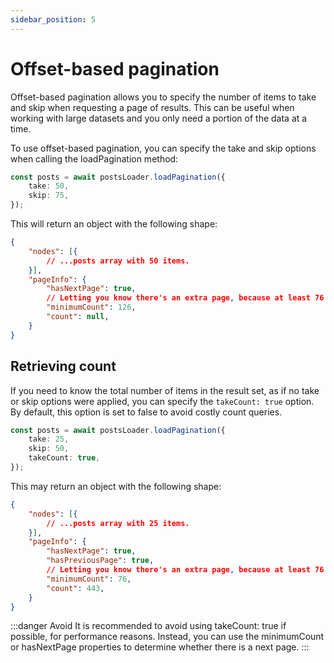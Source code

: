 ```yaml
---
sidebar_position: 5
---
```


# Offset-based pagination

Offset-based pagination allows you to specify the number of items to take and skip when requesting a page of results. This can be useful when working with large datasets and you only need a portion of the data at a time.

To use offset-based pagination, you can specify the take and skip options when calling the loadPagination method:

```ts
const posts = await postsLoader.loadPagination({
    take: 50,
    skip: 75,
});
```

This will return an object with the following shape:

```json
{
    "nodes": [{
        // ...posts array with 50 items.
    }],
    "pageInfo": {
        "hasNextPage": true,
        // Letting you know there's an extra page, because at least 76 items were loaded (75 skipped + 50 take + 1)
        "minimumCount": 126,
        "count": null,
    }
}
```

## Retrieving count

If you need to know the total number of items in the result set, as if no take or skip options were applied, you can specify the `takeCount: true` option. By default, this option is set to false to avoid costly count queries.

```ts
const posts = await postsLoader.loadPagination({
    take: 25,
    skip: 50,
    takeCount: true,
});
```

This may return an object with the following shape:

```json
{
    "nodes": [{
        // ...posts array with 25 items.
    }],
    "pageInfo": {
        "hasNextPage": true,
        "hasPreviousPage": true,
        // Letting you know there's an extra page, because at least 76 items were loaded (50 skipped + 25 take + 1)
        "minimumCount": 76,
        "count": 443,
    }
}
```

:::danger Avoid
It is recommended to avoid using takeCount: true if possible, for performance reasons. Instead, you can use the minimumCount or hasNextPage properties to determine whether there is a next page.
:::
